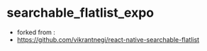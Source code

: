 # searchable_flatlist_expo

- forked from :
- https://github.com/vikrantnegi/react-native-searchable-flatlist
